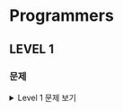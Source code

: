 # Programmers
## LEVEL 1
### 문제

<details>
  <summary>Level 1 문제 보기</summary>
  <div markdown="1">
  
- [2016년](https://github.com/okpyo12/Algorithm/tree/master/Programmers%20Algorithm/Level%201/2016%EB%85%84)
- [가운데 글자 가져오기](https://github.com/okpyo12/Algorithm/tree/master/Programmers%20Algorithm/Level%201/%EA%B0%80%EC%9A%B4%EB%8D%B0%20%EA%B8%80%EC%9E%90%20%EA%B0%80%EC%A0%B8%EC%98%A4%EA%B8%B0)
- [같은 숫자는 싫어](https://github.com/okpyo12/Algorithm/tree/master/Programmers%20Algorithm/Level%201/%EA%B0%99%EC%9D%80%20%EC%88%AB%EC%9E%90%EB%8A%94%20%EC%8B%AB%EC%96%B4)
- [나누어 떨어지는 숫자 배열](https://github.com/okpyo12/Algorithm/tree/master/Programmers%20Algorithm/Level%201/%EB%82%98%EB%88%84%EC%96%B4%20%EB%96%A8%EC%96%B4%EC%A7%80%EB%8A%94%20%EC%88%AB%EC%9E%90%20%EB%B0%B0%EC%97%B4)
- [로또의 최고 순위와 최저 순위](https://github.com/okpyo12/Algorithm/tree/master/Programmers%20Algorithm/Level%201/%EB%A1%9C%EB%98%90%EC%9D%98%20%EC%B5%9C%EA%B3%A0%20%EC%88%9C%EC%9C%84%EC%99%80%20%EC%B5%9C%EC%A0%80%20%EC%88%9C%EC%9C%84)
- [두 정수 사이의 합](https://github.com/okpyo12/Algorithm/tree/master/Programmers%20Algorithm/Level%201/%EB%91%90%20%EC%A0%95%EC%88%98%20%EC%82%AC%EC%9D%B4%EC%9D%98%20%ED%95%A9)
- [문자열 내 마음대로 정렬하기](https://github.com/okpyo12/Algorithm/tree/master/Programmers%20Algorithm/Level%201/%EB%AC%B8%EC%9E%90%EC%97%B4%20%EB%82%B4%20%EB%A7%88%EC%9D%8C%EB%8C%80%EB%A1%9C%20%EC%A0%95%EB%A0%AC%ED%95%98%EA%B8%B0)
- [문자열 내 p와 y의 개수](https://github.com/okpyo12/Algorithm/tree/master/Programmers%20Algorithm/Level%201/%EB%AC%B8%EC%9E%90%EC%97%B4%20%EB%82%B4%20p%EC%99%80%20y%EC%9D%98%20%EA%B0%9C%EC%88%98)
- [문자열 내림차순으로 배치하기](https://github.com/okpyo12/Algorithm/tree/master/Programmers%20Algorithm/Level%201/%EB%AC%B8%EC%9E%90%EC%97%B4%20%EB%82%B4%EB%A6%BC%EC%B0%A8%EC%88%9C%EC%9C%BC%EB%A1%9C%20%EB%B0%B0%EC%B9%98%ED%95%98%EA%B8%B0)
- [문자열 다루기 기본](https://github.com/okpyo12/Algorithm/tree/master/Programmers%20Algorithm/Level%201/%EB%AC%B8%EC%9E%90%EC%97%B4%20%EB%8B%A4%EB%A3%A8%EA%B8%B0%20%EA%B8%B0%EB%B3%B8)
- [문자열을 정수로 바꾸기](https://github.com/okpyo12/Algorithm/tree/master/Programmers%20Algorithm/Level%201/%EB%AC%B8%EC%9E%90%EC%97%B4%EC%9D%84%20%EC%A0%95%EC%88%98%EB%A1%9C%20%EB%B0%94%EA%BE%B8%EA%B8%B0)
- [서울에서 김서방 찾기](https://github.com/okpyo12/Algorithm/tree/master/Programmers%20Algorithm/Level%201/%EC%84%9C%EC%9A%B8%EC%97%90%EC%84%9C%20%EA%B9%80%EC%84%9C%EB%B0%A9%20%EC%B0%BE%EA%B8%B0)
- [소수 찾기](https://github.com/okpyo12/Algorithm/tree/master/Programmers%20Algorithm/Level%201/%EC%86%8C%EC%88%98%20%EC%B0%BE%EA%B8%B0)
- [수박수박수박수박수박수?](https://github.com/okpyo12/Algorithm/tree/master/Programmers%20Algorithm/Level%201/%EC%88%98%EB%B0%95%EC%88%98%EB%B0%95%EC%88%98%EB%B0%95%EC%88%98%EB%B0%95%EC%88%98%EB%B0%95%EC%88%98%3F)
- [숫자 문자열과 영단어](https://github.com/okpyo12/Algorithm/tree/master/Programmers%20Algorithm/Level%201/%EC%88%AB%EC%9E%90%20%EB%AC%B8%EC%9E%90%EC%97%B4%EA%B3%BC%20%EC%98%81%EB%8B%A8%EC%96%B4)
- [시저 암호](https://github.com/okpyo12/Algorithm/tree/master/Programmers%20Algorithm/Level%201/%EC%8B%9C%EC%A0%80%20%EC%95%94%ED%98%B8)
- [신규 아이디 추천](https://github.com/okpyo12/Algorithm/tree/master/Programmers%20Algorithm/Level%201/%EC%8B%A0%EA%B7%9C%20%EC%95%84%EC%9D%B4%EB%94%94%20%EC%B6%94%EC%B2%9C)
- [약수의 합](https://github.com/okpyo12/Algorithm/tree/master/Programmers%20Algorithm/Level%201/%EC%95%BD%EC%88%98%EC%9D%98%20%ED%95%A9)
- [완주하지 못한 선수](https://github.com/okpyo12/Algorithm/tree/master/Programmers%20Algorithm/Level%201/%EC%99%84%EC%A3%BC%ED%95%98%EC%A7%80%20%EB%AA%BB%ED%95%9C%20%EC%84%A0%EC%88%98)
- [이상한 문자 만들기](https://github.com/okpyo12/Algorithm/tree/master/Programmers%20Algorithm/Level%201/%EC%9D%B4%EC%83%81%ED%95%9C%20%EB%AC%B8%EC%9E%90%20%EB%A7%8C%EB%93%A4%EA%B8%B0)
- [자릿수 더하기](https://github.com/okpyo12/Algorithm/tree/master/Programmers%20Algorithm/Level%201/%EC%9E%90%EB%A6%BF%EC%88%98%20%EB%8D%94%ED%95%98%EA%B8%B0)
- [자연수 뒤집어 배열로 만들기](https://github.com/okpyo12/Algorithm/tree/master/Programmers%20Algorithm/Level%201/%EC%9E%90%EC%97%B0%EC%88%98%20%EB%92%A4%EC%A7%91%EC%96%B4%20%EB%B0%B0%EC%97%B4%EB%A1%9C%20%EB%A7%8C%EB%93%A4%EA%B8%B0)
- [정수 내림차순으로 배치하기](https://github.com/okpyo12/Algorithm/tree/master/Programmers%20Algorithm/Level%201/%EC%A0%95%EC%88%98%20%EB%82%B4%EB%A6%BC%EC%B0%A8%EC%88%9C%EC%9C%BC%EB%A1%9C%20%EB%B0%B0%EC%B9%98%ED%95%98%EA%B8%B0)
- [정수 제곱근 판별](https://github.com/okpyo12/Algorithm/tree/master/Programmers%20Algorithm/Level%201/%EC%A0%95%EC%88%98%20%EC%A0%9C%EA%B3%B1%EA%B7%BC%20%ED%8C%90%EB%B3%84)
- [제일 작은 수 제거하기](https://github.com/okpyo12/Algorithm/tree/master/Programmers%20Algorithm/Level%201/%EC%A0%9C%EC%9D%BC%20%EC%9E%91%EC%9D%80%20%EC%88%98%20%EC%A0%9C%EA%B1%B0%ED%95%98%EA%B8%B0)
- [직사각형 별찍기](https://github.com/okpyo12/Algorithm/tree/master/Programmers%20Algorithm/Level%201/%EC%A7%81%EC%82%AC%EA%B0%81%ED%98%95%20%EB%B3%84%EC%B0%8D%EA%B8%B0)
- [짝수와 홀수](https://github.com/okpyo12/Algorithm/tree/master/Programmers%20Algorithm/Level%201/%EC%A7%9D%EC%88%98%EC%99%80%20%ED%99%80%EC%88%98)
- [쵀대공약수와 최소공배수](https://github.com/okpyo12/Algorithm/tree/master/Programmers%20Algorithm/Level%201/%EC%B5%9C%EB%8C%80%EA%B3%B5%EC%95%BD%EC%88%98%EC%99%80%20%EC%B5%9C%EC%86%8C%EA%B3%B5%EB%B0%B0%EC%88%98)
- [최소직사각형](https://github.com/okpyo12/Algorithm/tree/master/Programmers%20Algorithm/Level%201/%EC%B5%9C%EC%86%8C%EC%A7%81%EC%82%AC%EA%B0%81%ED%98%95)
- [콜라츠 추측](https://github.com/okpyo12/Algorithm/tree/master/Programmers%20Algorithm/Level%201/%EC%BD%9C%EB%9D%BC%EC%B8%A0%20%EC%B6%94%EC%B8%A1)
- [평균 구하기](https://github.com/okpyo12/Algorithm/tree/master/Programmers%20Algorithm/Level%201/%ED%8F%89%EA%B7%A0%20%EA%B5%AC%ED%95%98%EA%B8%B0)
- [하샤드 수](https://github.com/okpyo12/Algorithm/tree/master/Programmers%20Algorithm/Level%201/%ED%95%98%EC%83%A4%EB%93%9C%20%EC%88%98)
- [핸드폰 번호 가리기](https://github.com/okpyo12/Algorithm/tree/master/Programmers%20Algorithm/Level%201/%ED%95%B8%EB%93%9C%ED%8F%B0%20%EB%B2%88%ED%98%B8%20%EA%B0%80%EB%A6%AC%EA%B8%B0)
- [행렬의 덧셈](https://github.com/okpyo12/Algorithm/tree/master/Programmers%20Algorithm/Level%201/%ED%96%89%EB%A0%AC%EC%9D%98%20%EB%8D%A7%EC%85%88)
- [K번째수](https://github.com/okpyo12/Algorithm/tree/master/Programmers%20Algorithm/Level%201/K%EB%B2%88%EC%A7%B8%EC%88%98)
- [x만큼 간격이 있는 n개의 숫자](https://github.com/okpyo12/Algorithm/tree/master/Programmers%20Algorithm/Level%201/x%EB%A7%8C%ED%81%BC%20%EA%B0%84%EA%B2%A9%EC%9D%B4%20%EC%9E%88%EB%8A%94%20n%EA%B0%9C%EC%9D%98%20%EC%88%AB%EC%9E%90)

  </div>
  </details>